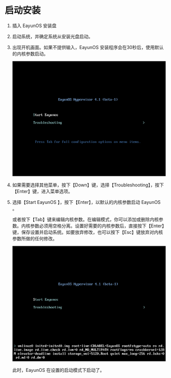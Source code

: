 # 启动安装

1. 插入 EayunOS 安装盘

2. 启动系统，并确定系统从安装光盘启动。

3. 出现开机画面。如果不提供输入，EayunOS 安装程序会在30秒后，使用默认的内核参数启动。

   ![启动 node](../images/start_node.png)

4. 如果需要选择其他菜单，按下【Down】键，选择【Troubleshooting】，按下【Enter】键，进入菜单选项。

5. 选择【Start EayunOS 】，按下【Enter】，以默认的内核参数启动 EayunOS 。

   或者按下【Tab】键来编辑内核参数。在编辑模式，你可以添加或删除内核参数。内核参数必须用空格分离。设置好需要的内核参数后，直接按下【Enter】键，保存设置并启动系统。如要放弃修改，也可以按下【Esc】键放弃对内核参数所做的任何修改。

   ![node 启动菜单](../images/start_node_menu.png)

   此时，EayunOS 在设置的启动模式下启动了。
